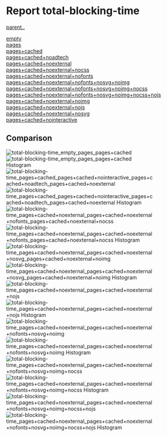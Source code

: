 # Report total-blocking-time

[parent..](./..)  

[empty](./empty/)  
[pages](./pages/)  
[pages+cached](./pages+cached/)  
[pages+cached+noadtech](./pages+cached+noadtech/)  
[pages+cached+noexternal](./pages+cached+noexternal/)  
[pages+cached+noexternal+nocss](./pages+cached+noexternal+nocss/)  
[pages+cached+noexternal+nofonts](./pages+cached+noexternal+nofonts/)  
[pages+cached+noexternal+nofonts+nosvg+noimg](./pages+cached+noexternal+nofonts+nosvg+noimg/)  
[pages+cached+noexternal+nofonts+nosvg+noimg+nocss](./pages+cached+noexternal+nofonts+nosvg+noimg+nocss/)  
[pages+cached+noexternal+nofonts+nosvg+noimg+nocss+nojs](./pages+cached+noexternal+nofonts+nosvg+noimg+nocss+nojs/)  
[pages+cached+noexternal+noimg](./pages+cached+noexternal+noimg/)  
[pages+cached+noexternal+nojs](./pages+cached+noexternal+nojs/)  
[pages+cached+noexternal+nosvg](./pages+cached+noexternal+nosvg/)  
[pages+cached+nointeractive](./pages+cached+nointeractive/)  

## Comparison

![total-blocking-time_empty_pages_pages+cached](./total-blocking-time_empty_pages_pages+cached.png)  
![total-blocking-time_empty_pages_pages+cached Histogram](./total-blocking-time_empty_pages_pages+cached+hist.png)  
![total-blocking-time_pages+cached_pages+cached+nointeractive_pages+cached+noadtech_pages+cached+noexternal](./total-blocking-time_pages+cached_pages+cached+nointeractive_pages+cached+noadtech_pages+cached+noexternal.png)  
![total-blocking-time_pages+cached_pages+cached+nointeractive_pages+cached+noadtech_pages+cached+noexternal Histogram](./total-blocking-time_pages+cached_pages+cached+nointeractive_pages+cached+noadtech_pages+cached+noexternal+hist.png)  
![total-blocking-time_pages+cached+noexternal_pages+cached+noexternal+nofonts_pages+cached+noexternal+nocss](./total-blocking-time_pages+cached+noexternal_pages+cached+noexternal+nofonts_pages+cached+noexternal+nocss.png)  
![total-blocking-time_pages+cached+noexternal_pages+cached+noexternal+nofonts_pages+cached+noexternal+nocss Histogram](./total-blocking-time_pages+cached+noexternal_pages+cached+noexternal+nofonts_pages+cached+noexternal+nocss+hist.png)  
![total-blocking-time_pages+cached+noexternal_pages+cached+noexternal+nosvg_pages+cached+noexternal+noimg](./total-blocking-time_pages+cached+noexternal_pages+cached+noexternal+nosvg_pages+cached+noexternal+noimg.png)  
![total-blocking-time_pages+cached+noexternal_pages+cached+noexternal+nosvg_pages+cached+noexternal+noimg Histogram](./total-blocking-time_pages+cached+noexternal_pages+cached+noexternal+nosvg_pages+cached+noexternal+noimg+hist.png)  
![total-blocking-time_pages+cached+noexternal_pages+cached+noexternal+nojs](./total-blocking-time_pages+cached+noexternal_pages+cached+noexternal+nojs.png)  
![total-blocking-time_pages+cached+noexternal_pages+cached+noexternal+nojs Histogram](./total-blocking-time_pages+cached+noexternal_pages+cached+noexternal+nojs+hist.png)  
![total-blocking-time_pages+cached+noexternal_pages+cached+noexternal+nofonts+nosvg+noimg](./total-blocking-time_pages+cached+noexternal_pages+cached+noexternal+nofonts+nosvg+noimg.png)  
![total-blocking-time_pages+cached+noexternal_pages+cached+noexternal+nofonts+nosvg+noimg Histogram](./total-blocking-time_pages+cached+noexternal_pages+cached+noexternal+nofonts+nosvg+noimg+hist.png)  
![total-blocking-time_pages+cached+noexternal_pages+cached+noexternal+nofonts+nosvg+noimg+nocss](./total-blocking-time_pages+cached+noexternal_pages+cached+noexternal+nofonts+nosvg+noimg+nocss.png)  
![total-blocking-time_pages+cached+noexternal_pages+cached+noexternal+nofonts+nosvg+noimg+nocss Histogram](./total-blocking-time_pages+cached+noexternal_pages+cached+noexternal+nofonts+nosvg+noimg+nocss+hist.png)  
![total-blocking-time_pages+cached+noexternal_pages+cached+noexternal+nofonts+nosvg+noimg+nocss+nojs](./total-blocking-time_pages+cached+noexternal_pages+cached+noexternal+nofonts+nosvg+noimg+nocss+nojs.png)  
![total-blocking-time_pages+cached+noexternal_pages+cached+noexternal+nofonts+nosvg+noimg+nocss+nojs Histogram](./total-blocking-time_pages+cached+noexternal_pages+cached+noexternal+nofonts+nosvg+noimg+nocss+nojs+hist.png)  

<style>
  img {
    max-width: 80%;
  }
</style>
      

